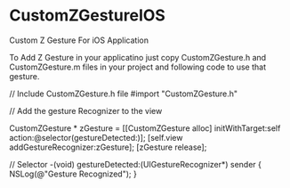 CustomZGestureIOS
=================

Custom Z Gesture For iOS Application

To Add Z Gesture in your applicatino just copy CustomZGesture.h and CustomZGesture.m files in your project
and following code to use that gesture.

// Include CustomZGesture.h file
 #import "CustomZGesture.h"

// Add the gesture Recognizer to the view

CustomZGesture * zGesture = [[CustomZGesture alloc] initWithTarget:self action:@selector(gestureDetected:)];
[self.view addGestureRecognizer:zGesture];
[zGesture release];


// Selector
-(void) gestureDetected:(UIGestureRecognizer*) sender
{
    NSLog(@"Gesture Recognized");
}
